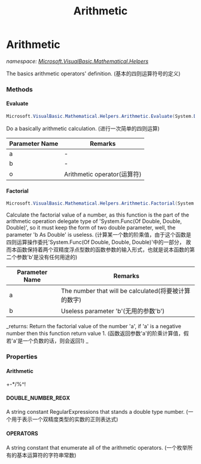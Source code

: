 ﻿---
title: Arithmetic
---

# Arithmetic
_namespace: [Microsoft.VisualBasic.Mathematical.Helpers](N-Microsoft.VisualBasic.Mathematical.Helpers.html)_

The basics arithmetic operators' definition.
 (基本的四则运算符号的定义)



### Methods

#### Evaluate
```csharp
Microsoft.VisualBasic.Mathematical.Helpers.Arithmetic.Evaluate(System.Double,System.Double,System.Char)
```
Do a basically arithmetic calculation.
 (进行一次简单的四则运算)

|Parameter Name|Remarks|
|--------------|-------|
|a|-|
|b|-|
|o|Arithmetic operator(运算符)|


#### Factorial
```csharp
Microsoft.VisualBasic.Mathematical.Helpers.Arithmetic.Factorial(System.Double,System.Double)
```
Calculate the factorial value of a number, as this function is the part of the arithmetic operation
 delegate type of 'System.Func(Of Double, Double, Double)', so it must keep the form of two double
 parameter, well, the parameter 'b As Double' is useless.
 (计算某一个数的阶乘值，由于这个函数是四则运算操作委托'System.Func(Of Double, Double, Double)'中的一部分，
 故而本函数保持着两个双精度浮点型数的函数参数的输入形式，也就是说本函数的第二个参数'b'是没有任何用途的)

|Parameter Name|Remarks|
|--------------|-------|
|a|The number that will be calculated(将要被计算的数字)|
|b|Useless parameter 'b'(无用的参数'b')|

_returns: 
 Return the factorial value of the number 'a', if 'a' is a negative number then this function
 return value 1.
 (函数返回参数'a'的阶乘计算值，假若'a'是一个负数的话，则会返回1)
 _


### Properties

#### Arithmetic
+-*/\%^!
#### DOUBLE_NUMBER_REGX
A string constant RegularExpressions that stands a double type number.
 (一个用于表示一个双精度类型的实数的正则表达式)
#### OPERATORS
A string constant that enumerate all of the arithmetic operators.
 (一个枚举所有的基本运算符的字符串常数)
